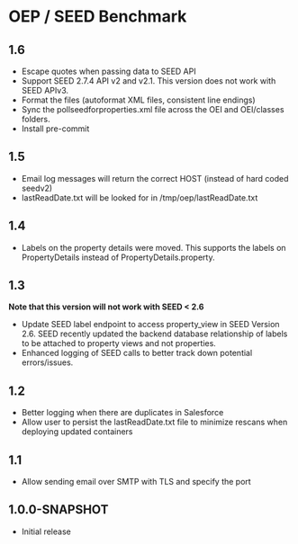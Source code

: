 # OEP / SEED Benchmark

## 1.6

* Escape quotes when passing data to SEED API
* Support SEED 2.7.4 API v2 and v2.1. This version does not work with SEED APIv3.
* Format the files (autoformat XML files, consistent line endings)
* Sync the pollseedforproperties.xml file across the OEI and OEI/classes folders.
* Install pre-commit

## 1.5

* Email log messages will return the correct HOST (instead of hard coded seedv2)
* lastReadDate.txt will be looked for in /tmp/oep/lastReadDate.txt

## 1.4

* Labels on the property details were moved. This supports the labels on PropertyDetails instead of PropertyDetails.property.

## 1.3

**Note that this version will not work with SEED < 2.6**
* Update SEED label endpoint to access property_view in SEED Version 2.6. SEED recently updated the backend database relationship of labels to be attached to property views and not properties.
* Enhanced logging of SEED calls to better track down potential errors/issues.


## 1.2

* Better logging when there are duplicates in Salesforce
* Allow user to persist the lastReadDate.txt file to minimize rescans when deploying updated containers

## 1.1

* Allow sending email over SMTP with TLS and specify the port

## 1.0.0-SNAPSHOT

* Initial release
